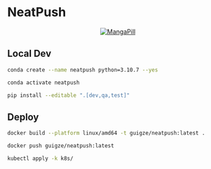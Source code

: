 # NeatPush

<p align="center">
  <a href="https://mangapill.com">
    <img src="https://mangapill.com/static/favicon/android-chrome-512x512.png" alt="MangaPill">
  </a>
</p>

## Local Dev

```bash
conda create --name neatpush python=3.10.7 --yes

conda activate neatpush

pip install --editable ".[dev,qa,test]"
```

## Deploy

```bash
docker build --platform linux/amd64 -t guigze/neatpush:latest .

docker push guigze/neatpush:latest

kubectl apply -k k8s/
```
